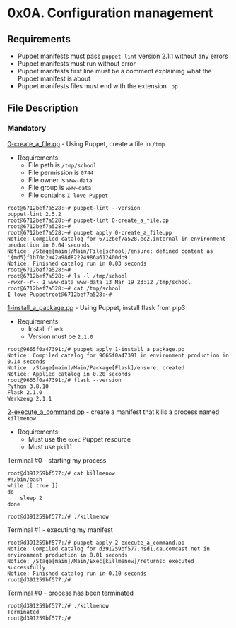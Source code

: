 # 0x0A. Configuration management
## Requirements
- Puppet manifests must pass `puppet-lint` version 2.1.1 without any errors
- Puppet manifests must run without error
- Puppet manifests first line must be a comment explaining what the Puppet manifest is about
- Puppet manifests files must end with the extension `.pp`

## File Description
### Mandatory
[0-create_a_file.pp](https://github.com/Gbeminiyi-S/alx-system_engineering-devops/blob/master/0x0A-configuration_management/0-create_a_file.pp) - Using Puppet, create a file in `/tmp`
- Requirements:
  - File path is `/tmp/school`
  - File permission is `0744`
  - File owner is `www-data`
  - File group is `www-data`
  - File contains `I love Puppet`
```
root@6712bef7a528:~# puppet-lint --version
puppet-lint 2.5.2
root@6712bef7a528:~# puppet-lint 0-create_a_file.pp
root@6712bef7a528:~# 
root@6712bef7a528:~# puppet apply 0-create_a_file.pp
Notice: Compiled catalog for 6712bef7a528.ec2.internal in environment production in 0.04 seconds
Notice: /Stage[main]/Main/File[school]/ensure: defined content as '{md5}f1b70c2a42a98d82224986a612400db9'
Notice: Finished catalog run in 0.03 seconds
root@6712bef7a528:~#
root@6712bef7a528:~# ls -l /tmp/school
-rwxr--r-- 1 www-data www-data 13 Mar 19 23:12 /tmp/school
root@6712bef7a528:~# cat /tmp/school
I love Puppetroot@6712bef7a528:~#
```

[1-install_a_package.pp](https://github.com/Gbeminiyi-S/alx-system_engineering-devops/blob/master/0x0A-configuration_management/1-install_a_package.pp) - Using Puppet, install flask from pip3
- Requirements:
  - Install `flask`
  - Version must be `2.1.0`
```
root@9665f0a47391:/# puppet apply 1-install_a_package.pp
Notice: Compiled catalog for 9665f0a47391 in environment production in 0.14 seconds
Notice: /Stage[main]/Main/Package[Flask]/ensure: created
Notice: Applied catalog in 0.20 seconds
root@9665f0a47391:/# flask --version
Python 3.8.10
Flask 2.1.0
Werkzeug 2.1.1
```

[2-execute_a_command.pp](https://github.com/Gbeminiyi-S/alx-system_engineering-devops/blob/master/0x0A-configuration_management/2-execute_a_command.pp) - create a manifest that kills a process named `killmenow`
- Requirements:
  - Must use the `exec` Puppet resource
  - Must use `pkill`

Terminal #0 - starting my process
```
root@d391259bf577:/# cat killmenow
#!/bin/bash
while [[ true ]]
do
    sleep 2
done

root@d391259bf577:/# ./killmenow
```
Terminal #1 - executing my manifest
```
root@d391259bf577:/# puppet apply 2-execute_a_command.pp
Notice: Compiled catalog for d391259bf577.hsd1.ca.comcast.net in environment production in 0.01 seconds
Notice: /Stage[main]/Main/Exec[killmenow]/returns: executed successfully
Notice: Finished catalog run in 0.10 seconds
root@d391259bf577:/# 
```

Terminal #0 - process has been terminated
```
root@d391259bf577:/# ./killmenow
Terminated
root@d391259bf577:/#
```

